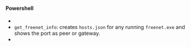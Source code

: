
#### Powershell

-
- `get_freenet_info`: creates `hosts.json` for any running `freenet.exe` and shows the port as peer or gateway.
-
